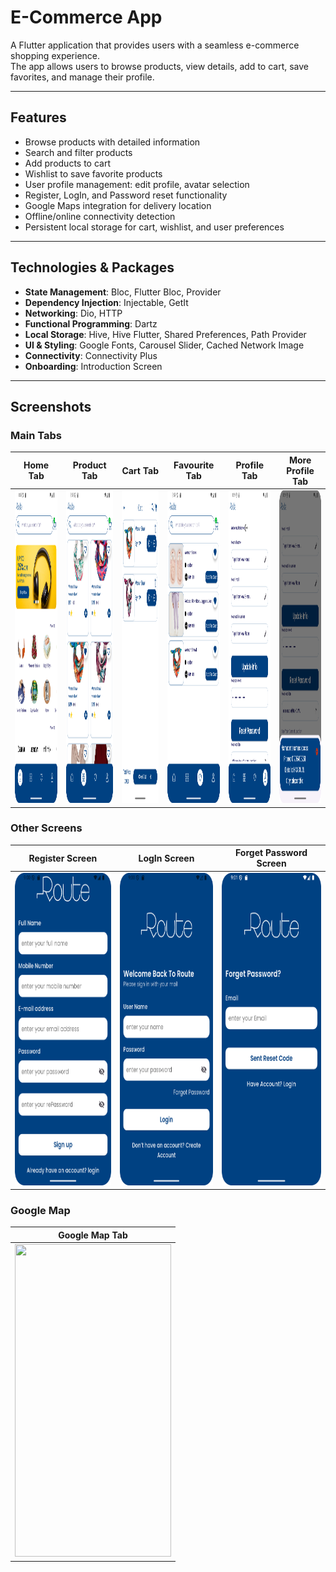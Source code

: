 # E-Commerce App

A Flutter application that provides users with a seamless e-commerce shopping experience.  
The app allows users to browse products, view details, add to cart, save favorites, and manage their profile.

---

## Features
- Browse products with detailed information
- Search and filter products
- Add products to cart
- Wishlist to save favorite products
- User profile management: edit profile, avatar selection
- Register, LogIn, and Password reset functionality
- Google Maps integration for delivery location
- Offline/online connectivity detection
- Persistent local storage for cart, wishlist, and user preferences

---

## Technologies & Packages
- **State Management**: Bloc, Flutter Bloc, Provider  
- **Dependency Injection**: Injectable, GetIt  
- **Networking**: Dio, HTTP  
- **Functional Programming**: Dartz  
- **Local Storage**: Hive, Hive Flutter, Shared Preferences, Path Provider  
- **UI & Styling**: Google Fonts, Carousel Slider, Cached Network Image  
- **Connectivity**: Connectivity Plus  
- **Onboarding**: Introduction Screen  

---
## Screenshots

### Main Tabs
| Home Tab | Product Tab | Cart Tab | Favourite Tab | Profile Tab | More Profile Tab |
|----------|------------|---------|---------------|-------------|-----------------|
| <img src="assets/ScreenShots/E-Commerce%20Home%20Tab.png" width="300" height="500"/> | <img src="assets/ScreenShots/E-Commerce%20Product%20Tab.png" width="250" height="500"/> | <img src="assets/ScreenShots/E-Commerce%20Cart%20Tab.png" width="300" height="500"/> | <img src="assets/ScreenShots/E-Commerce%20Favourite%20Tab.png" width="250" height="500"/> | <img src="assets/ScreenShots/E-Commerce%20Profile%20Tab.png" width="250" height="500"/> | <img src="assets/ScreenShots/E-Commerce%20More%20Profile%20Tab.png" width="250" height="500"/> |

### Other Screens
| Register Screen | LogIn Screen | Forget Password Screen |
|----------------|--------------|-----------------------|
| <img src="assets/ScreenShots/E-Commerce%20Register%20Screen.png" width="250" height="500"/> | <img src="assets/ScreenShots/E-Commerce%20LogIn%20Screen.png" width="250" height="500"/> | <img src="assets/ScreenShots/E-Commerce%20Forget%20Password%20Screen.png" width="250" height="500"/> |

### Google Map
| Google Map Tab |
|----------------|
| <img src="assets/ScreenShots/E-Commerce%20Google%20Map%20Maps.png" width="250" height="500"/> |
